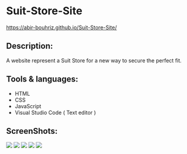 # Suit-Store-Site
https://abir-bouhriz.github.io/Suit-Store-Site/
## Description:
A website represent a Suit Store for a  new way to secure the perfect fit.
## Tools & languages:
* HTML
* CSS
* JavaScript
* Visual Studio Code ( Text editor )
## ScreenShots:
<img src="screenshots/1.jpg" />
<img src="screenshots/2.jpg" />
<img src="screenshots/4.jpg" />
<img src="screenshots/5.jpg" />
<img src="screenshots/3.jpg" />
